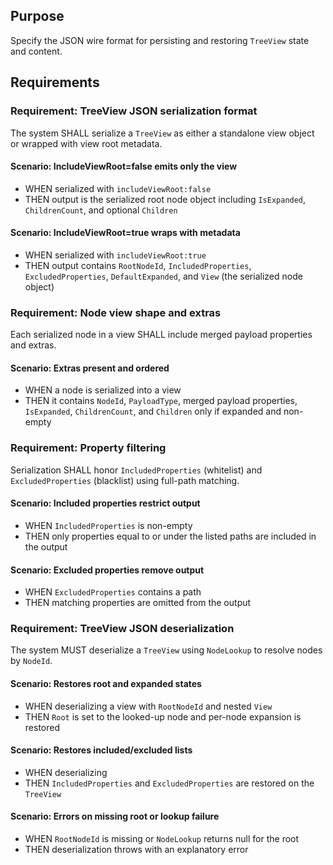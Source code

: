 ## Purpose
Specify the JSON wire format for persisting and restoring `TreeView` state and content.

## Requirements
### Requirement: TreeView JSON serialization format
The system SHALL serialize a `TreeView` as either a standalone view object or wrapped with view root metadata.

#### Scenario: IncludeViewRoot=false emits only the view
- WHEN serialized with `includeViewRoot:false`
- THEN output is the serialized root node object including `IsExpanded`, `ChildrenCount`, and optional `Children`

#### Scenario: IncludeViewRoot=true wraps with metadata
- WHEN serialized with `includeViewRoot:true`
- THEN output contains `RootNodeId`, `IncludedProperties`, `ExcludedProperties`, `DefaultExpanded`, and `View` (the serialized node object)

### Requirement: Node view shape and extras
Each serialized node in a view SHALL include merged payload properties and extras.

#### Scenario: Extras present and ordered
- WHEN a node is serialized into a view
- THEN it contains `NodeId`, `PayloadType`, merged payload properties, `IsExpanded`, `ChildrenCount`, and `Children` only if expanded and non-empty

### Requirement: Property filtering
Serialization SHALL honor `IncludedProperties` (whitelist) and `ExcludedProperties` (blacklist) using full-path matching.

#### Scenario: Included properties restrict output
- WHEN `IncludedProperties` is non-empty
- THEN only properties equal to or under the listed paths are included in the output

#### Scenario: Excluded properties remove output
- WHEN `ExcludedProperties` contains a path
- THEN matching properties are omitted from the output

### Requirement: TreeView JSON deserialization
The system MUST deserialize a `TreeView` using `NodeLookup` to resolve nodes by `NodeId`.

#### Scenario: Restores root and expanded states
- WHEN deserializing a view with `RootNodeId` and nested `View`
- THEN `Root` is set to the looked-up node and per-node expansion is restored

#### Scenario: Restores included/excluded lists
- WHEN deserializing
- THEN `IncludedProperties` and `ExcludedProperties` are restored on the `TreeView`

#### Scenario: Errors on missing root or lookup failure
- WHEN `RootNodeId` is missing or `NodeLookup` returns null for the root
- THEN deserialization throws with an explanatory error


